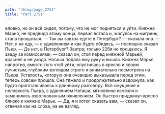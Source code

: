 ```yaml
---
path: "/blog/page_2751"
title: "Part 2751"
---
```


еловко, но он всё сидел, потому, что не мог подняться и уйти.
Княжна Марья, не предвидя этому конца, первая встала и, жалуясь на мигрень, стала прощаться.
— Так вы завтра едете в Петербург? — сказала она.
— Нет, я не еду, — с удивлением и как будто обидясь, — поспешно сказал Пьер. — Да нет, в Петербург? Завтра; только 226я не прощаюсь. Я заеду за комиссиями, — сказал он, стоя перед княжной Марьей, краснея и не уходя.
Наташа подала ему руку и вышла. Княжна Марья, напротив, вместо того чтоб уйти, опустилась в кресло и своим лучистым, глубоким взглядом строго и внимательно посмотрела на Пьера. Усталость, которую она очевидно выказывала перед этим, теперь совсем прошла. Она тяжело и продолжительно вздохнула, как будто приготавливаясь к длинному разговору.
Всё смущение и неловкость Пьера, с удалением Наташи, мгновенно исчезли и заменились взволнованным оживлением. Он быстро придвинул кресло близко к княжне Марье.
— Да, я и хотел сказать вам, — сказал он, отвечая как на слова, на ее взгляд. 
